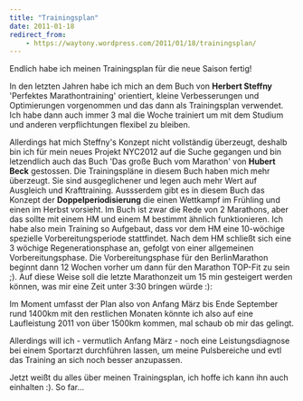```yaml
---
title: "Trainingsplan"
date: 2011-01-18
redirect_from:
    - https://waytony.wordpress.com/2011/01/18/trainingsplan/
---
```


Endlich habe ich meinen Trainingsplan für die neue Saison fertig!

In den letzten Jahren habe ich mich an dem Buch von **Herbert Steffny** 'Perfektes Marathontraining' orientiert, kleine Verbesserungen und Optimierungen vorgenommen und das dann als Trainingsplan verwendet. Ich habe dann auch immer 3 mal die Woche trainiert um mit dem Studium und anderen verpflichtungen flexibel zu bleiben.

Allerdings hat mich Steffny's Konzept nicht vollständig überzeugt, deshalb bin ich für mein neues Projekt NYC2012 auf die Suche gegangen und bin letzendlich auch das Buch 'Das große Buch vom Marathon' von **Hubert Beck** gestossen. Die Trainingspläne in diesem Buch haben mich mehr überzeugt. Sie sind ausgeglichener und legen auch mehr Wert auf Ausgleich und Krafttraining. Aussserdem gibt es in diesem Buch das Konzept der **Doppelperiodisierung** die einen Wettkampf im Frühling und einen im Herbst vorsieht. Im Buch ist zwar die Rede von 2 Marathons, aber das sollte mit einem HM und einem M bestimmt ähnlich funktionieren. Ich habe also mein Training so Aufgebaut, dass vor dem HM eine 10-wöchige spezielle Vorbereitungsperiode stattfindet. Nach dem HM schließt sich eine 3 wöchige Regenerationsphase an, gefolgt von einer allgemeinen Vorbereitungsphase. Die Vorbereitungsphase für den BerlinMarathon beginnt dann 12 Wochen vorher um dann für den Marathon TOP-Fit zu sein ;). Auf diese Weise soll die letzte Marathonzeit um 15 min gesteigert werden können, was mir eine Zeit unter 3:30 bringen würde :):

Im Moment umfasst der Plan also von Anfang März bis Ende September rund 1400km mit den restlichen Monaten könnte ich also auf eine Laufleistung 2011 von über 1500km kommen, mal schaub ob mir das gelingt.

Allerdings will ich - vermutlich Anfang März - noch eine Leistungsdiagnose bei einem Sportarzt durchführen lassen, um meine Pulsbereiche und evtl das Training an sich noch besser anzupassen.

Jetzt weißt du alles über meinen Trainingsplan, ich hoffe ich kann ihn auch einhalten :). So far...
<br><br>
